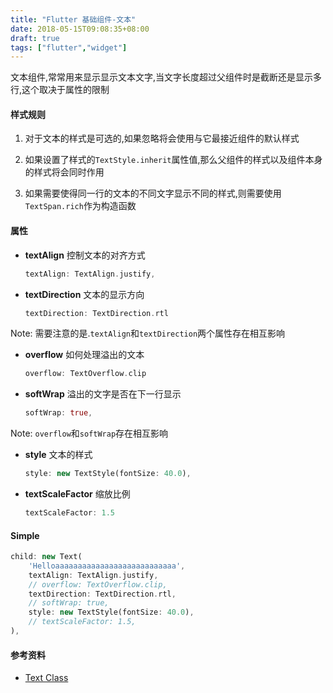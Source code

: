 ```yaml
---
title: "Flutter 基础组件-文本"
date: 2018-05-15T09:08:35+08:00
draft: true
tags: ["flutter","widget"]
---
```



文本组件,常常用来显示显示文本文字,当文字长度超过父组件时是截断还是显示多行,这个取决于属性的限制

#### 样式规则
1. 对于文本的样式是可选的,如果忽略将会使用与它最接近组件的默认样式

1. 如果设置了样式的`TextStyle.inherit`属性值,那么父组件的样式以及组件本身的样式将会同时作用

1. 如果需要使得同一行的文本的不同文字显示不同的样式,则需要使用`TextSpan.rich`作为构造函数


#### 属性
- **textAlign** 控制文本的对齐方式
    ```dart
    textAlign: TextAlign.justify,
    ```

- **textDirection** 文本的显示方向
    ```dart
    textDirection: TextDirection.rtl
    ```
Note: 需要注意的是.`textAlign`和`textDirection`两个属性存在相互影响

- **overflow** 如何处理溢出的文本
    ```dart
    overflow: TextOverflow.clip
    ```

- **softWrap** 溢出的文字是否在下一行显示
    ```dart
    softWrap: true,
    ```

Note: `overflow`和`softWrap`存在相互影响

- **style** 文本的样式
    ```dart
    style: new TextStyle(fontSize: 40.0),
    ```

- **textScaleFactor** 缩放比例
    ```dart
    textScaleFactor: 1.5
    ```

#### Simple
```dart
child: new Text(
    'Helloaaaaaaaaaaaaaaaaaaaaaaaaaaa',
    textAlign: TextAlign.justify,
    // overflow: TextOverflow.clip,
    textDirection: TextDirection.rtl,
    // softWrap: true,
    style: new TextStyle(fontSize: 40.0),
    // textScaleFactor: 1.5,
),
```


#### 参考资料

- [Text Class](https://docs.flutter.io/flutter/widgets/Text-class.html)

